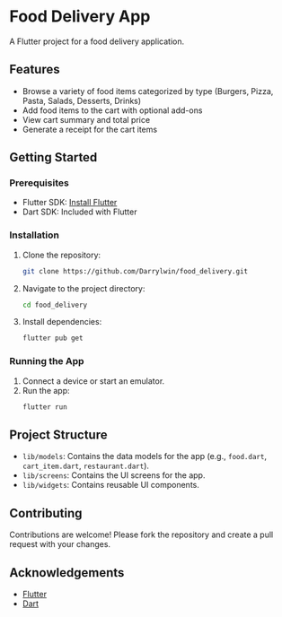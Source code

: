 # Food Delivery App

A Flutter project for a food delivery application.

## Features

- Browse a variety of food items categorized by type (Burgers, Pizza, Pasta, Salads, Desserts, Drinks)
- Add food items to the cart with optional add-ons
- View cart summary and total price
- Generate a receipt for the cart items

## Getting Started

### Prerequisites

- Flutter SDK: [Install Flutter](https://flutter.dev/docs/get-started/install)
- Dart SDK: Included with Flutter

### Installation

1. Clone the repository:
   ```sh
   git clone https://github.com/Darrylwin/food_delivery.git
   ```
2. Navigate to the project directory:
   ```sh
   cd food_delivery
   ```
3. Install dependencies:
   ```sh
   flutter pub get
   ```

### Running the App

1. Connect a device or start an emulator.
2. Run the app:
   ```sh
   flutter run
   ```

## Project Structure

- `lib/models`: Contains the data models for the app (e.g., `food.dart`, `cart_item.dart`, `restaurant.dart`).
- `lib/screens`: Contains the UI screens for the app.
- `lib/widgets`: Contains reusable UI components.

## Contributing

Contributions are welcome! Please fork the repository and create a pull request with your changes.


## Acknowledgements

- [Flutter](https://flutter.dev/)
- [Dart](https://dart.dev/)